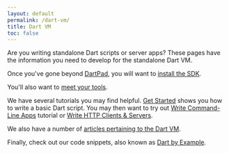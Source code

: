 ```yaml
---
layout: default
permalink: /dart-vm/
title: Dart VM
toc: false
---
```


Are you writing standalone Dart scripts or server apps?
These pages have the information you need to develop
for the standalone Dart VM.

Once you've gone beyond
[DartPad]({{site.dartlang}}/tools/dartpad),
you will want to [install the SDK](/dart-vm/downloads/).

You'll also want to [meet your tools](tools/).

We have several tutorials you may find helpful.
[Get Started](tutorials/get-started) shows you how
to write a basic Dart script. You may then want to
try out [Write Command-Line Apps](tutorials/cmdline)
tutorial or [Write HTTP Clients & Servers](tutorials/httpserver).

We also have a number of
[articles pertaining to the Dart VM](/dart-vm/articles/).

Finally, check out our code snippets, also known as
[Dart by Example](/dart-vm/dart-by-example/).

